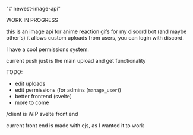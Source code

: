 "# newest-image-api" 

WORK IN PROGRESS

this is an image api for anime reaction gifs for my discord bot (and maybe other's)
it allows custom uploads from users, you can login with discord.

I have a cool permissions system.

current push just is the main upload and get functionality

TODO:
 - edit uploads
 - edit permissions (for admins (`manage_user`))
 - better frontend (svelte)
 - more to come


/client is WIP svelte front end

current front end is made with ejs, as I wanted it to work